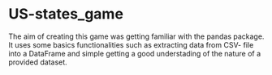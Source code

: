 # US-states_game
The aim of creating this game was getting familiar with the pandas package. It uses some basics functionalities
such as extracting data from CSV- file into a DataFrame and simple getting a good understading of the nature of a provided dataset.
